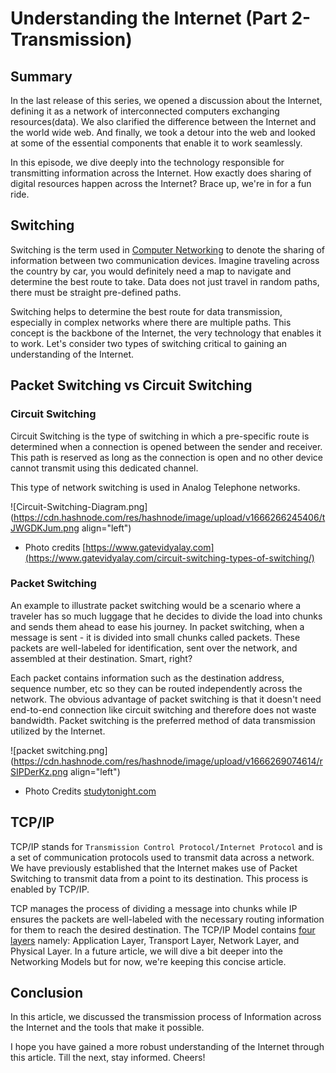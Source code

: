 # Understanding the Internet (Part 2- Transmission)

## Summary
In the last release of this series, we opened a discussion about the Internet, defining it as a network of interconnected computers exchanging resources(data). We also clarified the difference between the Internet and the world wide web. And finally, we took a detour into the web and looked at some of the essential components that enable it to work seamlessly. 

In this episode, we dive deeply into the technology responsible for transmitting information across the Internet. How exactly does sharing of digital resources happen across the Internet? 
Brace up, we're in for a fun ride. 

## Switching

Switching is the term used in [Computer Networking](https://en.wikipedia.org/wiki/Computer_network) to denote the sharing of information between two communication devices.  Imagine traveling across the country by car, you would definitely need a map to navigate and determine the best route to take. Data does not just travel in random paths, there must be straight pre-defined paths. 

Switching helps to determine the best route for data transmission, especially in complex networks where there are multiple paths. This concept is the backbone of the Internet, the very technology that enables it to work.
Let's consider two types of switching critical to gaining an understanding of the Internet.

## Packet Switching vs Circuit Switching

### Circuit Switching
Circuit Switching is the type of switching in which a pre-specific route is determined when a connection is opened between the sender and receiver. This path is reserved as long as the connection is open and no other device cannot transmit using this dedicated channel.

This type of network switching is used in Analog Telephone networks.


![Circuit-Switching-Diagram.png](https://cdn.hashnode.com/res/hashnode/image/upload/v1666266245406/tJWGDKJum.png align="left")
- Photo credits [https://www.gatevidyalay.com](https://www.gatevidyalay.com/circuit-switching-types-of-switching/)

### Packet Switching
An example to illustrate packet switching would be a scenario where a traveler has so much luggage that he decides to divide the load into chunks and sends them ahead to ease his journey. In packet switching, when a message is sent - it is divided into small chunks called packets. These packets are well-labeled for identification, sent over the network, and assembled at their destination.  Smart, right? 

Each packet contains information such as the destination address, sequence number, etc so they can be routed independently across the network. The obvious advantage of packet switching is that it doesn't need end-to-end connection like circuit switching and therefore does not waste bandwidth. Packet switching is the preferred method of data transmission utilized by the Internet.

![packet switching.png](https://cdn.hashnode.com/res/hashnode/image/upload/v1666269074614/rSIPDerKz.png align="left")
- Photo Credits [studytonight.com](https://www.studytonight.com/computer-networks/packet-switching-in-computer-networks)

## TCP/IP
TCP/IP stands for `Transmission Control Protocol/Internet Protocol` and is a set of communication protocols used to transmit data across a network. We have previously established that the Internet makes use of Packet Switching to transmit data from a point to its destination. This process is enabled by TCP/IP. 

TCP manages the process of dividing a message into chunks while IP ensures the packets are well-labeled with the necessary routing information for them to reach the desired destination. The TCP/IP Model contains [four layers](https://www.geeksforgeeks.org/tcp-ip-model/) namely: Application Layer, Transport Layer, Network Layer, and Physical Layer. In a future article, we will dive a bit deeper into the Networking Models but for now, we're keeping this concise article.

## Conclusion
In this article, we discussed the transmission process of Information across the Internet and the tools that make it possible. 

 I hope you have gained a more robust understanding of the Internet through this article. Till the next, stay informed. Cheers!